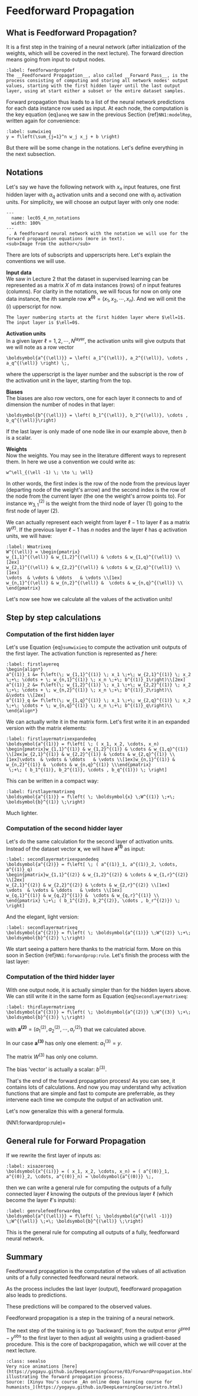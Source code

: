 # Feedforward Propagation


## What is Feedforward Propagation?

It is a first step in the training of a neural network (after initialization of the weights, which will be covered in the next lecture). The forward direction means going from input to output nodes. 

````{prf:definition}
:label: feedforwardpropdef
The __Feedforward Propagation__, also called __Forward Pass__, is the process consisting of computing and storing all network nodes' output values, starting with the first hidden layer until the last output layer, using at start either a subset or the entire dataset samples.
````

Forward propagation thus leads to a list of the neural network predictions for each data instance row used as input. At each node, the computation is the key equation {eq}`aneq` we saw in the previous Section {ref}`NN1:modelRep`, written again for convenience:
```{math}
:label: sumwixieq
y = f\left(\sum_{j=1}^n w_j x_j + b \right)
```

But there will be some change in the notations. Let's define everything in the next subsection.

## Notations
Let's say we have the following network with $x_n$ input features, one first hidden layer with $a_q$ activation units and a second one with $a_r$ activation units. For simplicity, we will choose an output layer with only one node:


```{figure} ../images/lec05_4_nn_notations.png
---
  name: lec05_4_nn_notations
  width: 100%
---
 . A feedforward neural network with the notation we will use for the forward propagation equations (more in text).    
<sub>Image from the author</sub>
```

There are lots of subscripts and upperscripts here. Let's explain the conventions we will use.  

__Input data__  
We saw in Lecture 2 that the dataset in supervised learning can be represented as a matrix $X$ of $m$ data instances (rows) of $n$ input features (columns). For clarity in the notations, we will focus for now on only one data instance, the $i$th sample row $\boldsymbol{x^{(i)}} = ( x_1, x_2, \cdots, x_n)$. And we will omit the $(i)$ upperscript for now.  
````{margin}
The layer numbering starts at the first hidden layer where $\ell=1$. The input layer is $\ell=0$.
````
__Activation units__  
In a given layer $\ell = 1, 2, \cdots, N^\text{layer}$, the activation units will give outputs that we will note as a row vector 
```{math}
\boldsymbol{a^{(\ell)}} = \left( a_1^{(\ell)}, a_2^{(\ell)}, \cdots , a_q^{(\ell)} \right) \;, 
```
where the upperscript is the layer number and the subscript is the row of the activation unit in the layer, starting from the top.

__Biases__  
The biases are also row vectors, one for each layer it connects to and of dimension the number of nodes in that layer:
```{math}
\boldsymbol{b^{(\ell)}} = \left( b_1^{(\ell)}, b_2^{(\ell)}, \cdots , b_q^{(\ell)}\right)
```
If the last layer is only made of one node like in our example above, then $b$ is a scalar. 

__Weights__  
Now the weights. You may see in the literature different ways to represent them. In here we use a convention we could write as:
```{math}
w^\ell_{(\ell -1) \; \to \; \ell}
```
In other words, the first index is the row of the node from the previous layer (departing node of the weight's arrow) and the second index is the row of the node from the current layer (the one the weight's arrow points to). For instance $w^{(2)}_{3,1}$ is the weight from the third node of layer (1) going to the first node of layer (2). 

We can actually represent each weight from layer $\ell -1$ to layer $\ell$ as a matrix $W^{(\ell)}$. If the previous layer $\ell -1$ has $n$ nodes and the layer $\ell$ has $q$ activation units, we will have:

```{math}
:label: Wmatrixeq
W^{(\ell)} = \begin{pmatrix}
w_{1,1}^{(\ell)} & w_{1,2}^{(\ell)} & \cdots & w_{1,q}^{(\ell)} \\[2ex]
w_{2,1}^{(\ell)} & w_{2,2}^{(\ell)} & \cdots & w_{2,q}^{(\ell)} \\[1ex]
\vdots  & \vdots & \ddots   & \vdots \\[1ex]
w_{n,1}^{(\ell)} & w_{n,2}^{(\ell)} &  \cdots & w_{n,q}^{(\ell)} \\
\end{pmatrix}
```

Let's now see how we calculate all the values of the activation units!


## Step by step calculations

### Computation of the first hidden layer 
Let's use Equation {eq}`sumwixieq` to compute the activation unit outputs of the first layer. The activation function is represented as $f$ here:
```{math}
:label: firstlayereq
\begin{align*}
a^{(1)}_1 &= f\left(\; w_{1,1}^{(1)} \; x_1 \;+\; w_{2,1}^{(1)} \; x_2 \;+\; \cdots + \; w_{n,1}^{(1)} \; x_n \;+\; b^{(1)}_1\right)\\[2ex]
a^{(1)}_2 &= f\left(\; w_{1,2}^{(1)} \; x_1 \;+\; w_{2,2}^{(1)} \; x_2 \;+\; \cdots + \; w_{n,2}^{(1)} \; x_n \;+\; b^{(1)}_2\right)\\
&\vdots \\[2ex]
a^{(1)}_q &= f\left(\; w_{1,q}^{(1)} \; x_1 \;+\; w_{2,q}^{(1)} \; x_2 \;+\; \cdots + \; w_{n,q}^{(1)} \; x_n \;+\; b^{(1)}_q\right)\\
\end{align*}
```

  
We can actually write it in the matrix form. Let's first write it in an expanded version with the matrix elements:
```{math}
:label: firstlayermatrixexpandedeq
\boldsymbol{a^{(1)}} = f\left[ \; ( x_1, x_2, \cdots, x_n) 
\begin{pmatrix}w_{1,1}^{(1)} & w_{1,2}^{(1)} & \cdots & w_{1,q}^{(1)} \\[2ex]w_{2,1}^{(1)} & w_{2,2}^{(1)} & \cdots & w_{2,q}^{(1)} \\[1ex]\vdots  & \vdots & \ddots   & \vdots \\[1ex]w_{n,1}^{(1)} & w_{n,2}^{(1)} &  \cdots & w_{n,q}^{(1)} \\\end{pmatrix}
 \;+\; ( b_1^{(1)}, b_2^{(1)}, \cdots , b_q^{(1)}) \; \right]
```

This can be written in a compact way:
```{math}
:label: firstlayermatrixeq
\boldsymbol{a^{(1)}} = f\left( \; \boldsymbol{x} \;W^{(1)} \;+\; \boldsymbol{b}^{(1)} \;\right)
```
Much lighter. 

### Computation of the second hidder layer 
Let's do the same calculation for the second layer of activation units. Instead of the dataset vector $\boldsymbol{x}$, we will have $\boldsymbol{a^{(1)}}$ as input:
```{math}
:label: secondlayermatrixexpandedeq
\boldsymbol{a^{(2)}} = f\left[ \; ( a^{(1)}_1, a^{(1)}_2, \cdots, a^{(1)}_q) 
\begin{pmatrix}w_{1,1}^{(2)} & w_{1,2}^{(2)} & \cdots & w_{1,r}^{(2)} \\[2ex]
w_{2,1}^{(2)} & w_{2,2}^{(2)} & \cdots & w_{2,r}^{(2)} \\[1ex]
\vdots  & \vdots & \ddots   & \vdots \\[1ex]
w_{q,1}^{(1)} & w_{q,2}^{(1)} &  \cdots & w_{q,r}^{(1)} \\
\end{pmatrix} \;+\; ( b_1^{(2)}, b_2^{(2)}, \cdots , b_r^{(2)}) \; \right]
```

And the elegant, light version:
```{math}
:label: secondlayermatrixeq
\boldsymbol{a^{(2)}} = f\left( \; \boldsymbol{a^{(1)}} \;W^{(2)} \;+\; \boldsymbol{b}^{(2)} \;\right)
```

We start seeing a pattern here thanks to the matricial form. More on this soon in Section {ref}`NN1:forwardprop:rule`. Let's finish the process with the last layer:

### Computation of the third hidder layer 
With one output node, it is actually simpler than for the hidden layers above. We can still write it in the same form as Equation {eq}`secondlayermatrixeq`:
```{math}
:label: thirdlayermatrixeq
\boldsymbol{a^{(3)}} = f\left( \; \boldsymbol{a^{(2)}} \;W^{(3)} \;+\; \boldsymbol{b}^{(3)} \;\right)
```
with $\boldsymbol{a^{(2)}} = (a^{(2)}_1, a^{(2)}_2, \cdots, a^{(2)}_r)$ that we calculated above. 

In our case $\boldsymbol{a^{(3)}}$ has only one element: $a^{(3)}_1 = y$.

The matrix $W^{(3)}$ has only one column.

The bias 'vector' is actually a scalar: $b^{(3)}$. 

That's the end of the forward propagation process! As you can see, it contains lots of calculations. And now you may understand why activation functions that are simple and fast to compute are preferrable, as they intervene each time we compute the output of an activation unit.

Let's now generalize this with a general formula.


(NN1:forwardprop:rule)=
## General rule for Forward Propagation

If we rewrite the first layer of inputs as:
```{math}
:label: xisazeroeq
\boldsymbol{x^{(i)}} = ( x_1, x_2, \cdots, x_n) = ( a^{(0)}_1, a^{(0)}_2, \cdots, a^{(0)}_n) = \boldsymbol{a^{(0)}} \;,
```
then we can write a general rule for computing the outputs of a fully connected layer $\ell$ knowing the outputs of the previous layer $\ell$ (which become the layer $\ell$'s inputs):

```{math}
:label: genrulefeedforwardeq
\boldsymbol{a^{(\ell)}} = f\left( \; \boldsymbol{a^{(\ell -1)}} \;W^{(\ell)} \;+\; \boldsymbol{b}^{(\ell)} \;\right)
```

This is the general rule for computing all outputs of a fully, feedforward neural network.

## Summary
Feedforward propagation is the computation of the values of all activation units of a fully connected feedforward neural network.  

As the process includes the last layer (output), feedforward propagation also leads to predictions.  

These predictions will be compared to the observed values.  

Feedforward propagation is a step in the training of a neural network.

The next step of the training is to go 'backward', from the output error $\hat{y}^\text{pred} - y^\text{obs}$ to the first layer to then adjust all weights using a gradient-based procedure. This is the core of backpropagation, which we will cover at the next lecture. 


```{admonition} Learn More
:class: seealso
Very nice animations [here](https://yogayu.github.io/DeepLearningCourse/03/ForwardPropagation.html) illustrating the forward propagation process.  
Source: [Xinyu You's course _An online deep learning course for humanists_](https://yogayu.github.io/DeepLearningCourse/intro.html)
```
